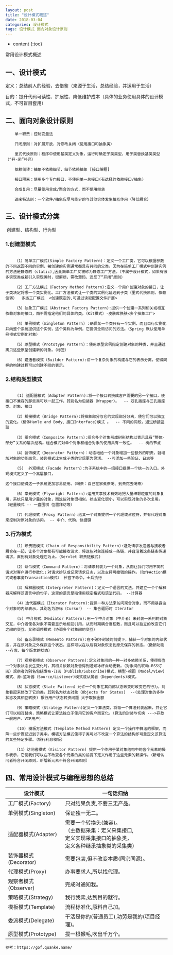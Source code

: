 ```yaml
---
layout: post
title: "设计模式概述"
date: 2018-03-04
categories: 设计模式
tags: 设计模式 面向对象设计原则
---
```


* content
{:toc}

常用设计模式概述

## 一、设计模式

​	定义：总结前人的经验，去借鉴（来源于生活，总结经验，并运用于生活）

​	目的：提升代码可读性、扩展性、降低维护成本（具体的业务使用具体的设计模式，不可盲目套用）



## 二、面向对象设计原则

```
	单一职责：控制变量法

	开闭原则：对扩展开放，对修改关闭（使用接口和抽象类）

	里式代换原则：程序中使用基类定义对象，运行时确定子类类型，用子类替换基类类型 （“开-闭”补充）

	依赖倒转：抽象不依赖细节，细节依赖抽象 [接口编程]

	接口隔离：使用多个专门接口，不使用单一总接口(有选择的依赖接口/抽象)

	合成复用：尽量使用合成/聚合的方式，而不使用继承

	迪米特法则：一个软件/抽象应尽可能少的与其他实体发生相互作用（降低耦合）

```


## 三、设计模式分类

​	创建型、结构型、行为型


### 1.创建型模式 

```

   	（1）简单工厂模式(Simple Factory Pattern)：定义一个工厂类，它可以根据参数的不同返回不同的实例，被创建的实例通常都具有共同的父类。因为在简单工厂模式中创建实例的方法是静态的（static),因此简单工厂又被称为静态工厂方法。（不属于设计模式，如果有很多实现类或新引入实现类时，很麻烦，需改源码，违反了“开闭”原则）

   	（2）工厂方法模式（Factory Method Pattern):定义一个用户创建对象的接口，让子类决定将哪一个类实例化。工厂方法模式让一个类的实例化延迟到子类（里式代换原则、依赖倒转）  多态工厂模式  <创建既定的,可通过读取配置文件扩展>

	（3）抽象工厂模式（Abstract Factory Pattern):提供一个创建一系列相关或相互依赖对象的接口，而不需指定他们的具体的类。（Kit模式）-皮肤库换肤<多个抽象工厂>

 	（4）单例模式（Singleton Pattern) :确保某一个类只有一个实例，而且自行实例化并向整个系统提供这个实例，这个类称为单例，它提供全局访问的方法。（Spring 默认使用单例模式实例化对象）

    （5）原型模式（Prototype Pattern)：使用原型实例指定创建对象的种类，并且通过拷贝这些原型创建新的对象。（标签）

 	（6）建造者模式（Builder Pattern):讲一个复杂对象的构建与它的表示分离，使得同样的构建过程可以创建不同的表示。
```


### 2.结构类型模式

```

   	 (1) 适配器模式（Adapter Pattern):将一个接口转换成客户需要的另一个接口，使接口不兼容的那些类可以一起工作，其别名为包装器（Wrapper）。  -- 双孔插座与三孔插座   类、对象、接口

	（2）桥接模式（Bridge Pattern):将抽象部分与它的实现部分分离，使它们可以独立的变化。（柄体Hanle and Body、接口Interface)模式 。  -- 不同的网段，通过桥接互联   

  	（3）组合模式（Composite Pattern):组合多个对象形成树形结构以表示具有“整体-部分”关系的层次结构。组合模式对单个对象和组合对象的使用具有一致性。  -- 树的节点

  	（4）装饰模式（Decorator Pattern）：动态地给一个对象增加一些额外的职责，就增加对象的功能而言，装饰模式比生成子类的实现更为灵活。 --可添加一些验证、日志等

	 (5)  外观模式（Facade Pattern):为子系统中的一组接口提供一个统一的入口。外观模式定义了一个高层接口，

这个接口使得这一子系统更加容易使用。（喝茶：自己在家煮茶喝、到茶馆去喝茶）

  	（6）享元模式（Flyweight Pattern):运用共享技术有效地把大量细颗粒度的对象复用，系统只是用少量的对象，而这些对象很相似，状态变化很小，可以实现对象的多次复用。  （轻量模式 -- 一盘围棋 位置拜访等）

  	（7）代理模式（Proxy Pattern):给某一个对象提供一个代理或占位符，并有代理对象来控制对原对象的访问。 -- 中介、代购、快捷键

```

### 3.行为模式

```
 	（1）职责链模式（Chain of Responsibility Pattern):避免请求发送者与接收者耦合在一起，让多个对象都有可能接收请求，将这些对象连接成一条链，并且沿着这条链条传递请求，直到有对象处理它为止。（Servlet 职责链模式)

 	（2）命令模式（Command Pattern）：将请求封装为一个对象，从而让我们可用不同的请求对客户进行参数化；对请求排队或记录请求日志，以及支持可撤销的操作。（动作Action模式或者事务Transaction模式） 长官下命令，士兵执行

	（3）解释器模式（Interpreter Pattern)：定义一个语言的文法，并建立一个个解释器来解释该语言中的句子，这里的语言是指使用规定格式和语法代码。 --计算器

   	 (4）迭代器模式（Iterator Pattern):提供一种方法来访问聚合对象，而不用暴露这个对象的内部表示，其别名为游标（Cursor） -- 集合遍历时 Iterator

	 (5) 中介模式（Mediator Pattern):用一个中介对象（中介者）来封装一系列的对象交互，中介者使各对象不需要显示地相互引用，从而时期耦合度松散，而且可以独立的改变它们之间的交互。又称调停模式（协调多个对象间的交互）

  	（6）备忘录模式（Memento Pattern):在不破坏封装的前提下，捕获一个对象的内部状态，并在该对象之外保存这个状态，这样可以在以后将对象恢复到原先保存的状态。（撤销功能 --存库，每个版本的状态）

  	（7）观察者模式（Observer Pattern):定义对象间的一种一对多依赖关系，使得每当一个对象状态发生变化时，其相关依赖对象皆得到通知冰杯自动更新。（对象间的联动-RSS订阅）观察者的别名包括发布-订阅（Publish/Subscribe)模式、模型-视图（Model/View)模式、源-监听器（Source/Listener)模式或从属者（Dependents)模式。

	（8）状态模式（State Pattern）允许一个对象在其内部状态改变时改变它的行为，对象看起来修改了它的类。其别名为状态对象（Objects for States)  --(处理对象的多种状态及其相互转换) 银行用户状态转换问题 大于取款金额

	（9）策略模式（Strategy Pattern)定义一个算法类，将每一个算法封装起来，并让它们可以相互替换，策略模式让算法独立于使用它的客户而变化。（算法的封装与切换 --->存款 一般用户、VIP用户）

 	 (10) 模板方法模式（Template Method Pattern) 定义一个操作中算法的框架，而降一些步骤延迟到子类中。模板方法模式使得子类可以不改变一个算法的结构即可重定义该算法的某些特定步骤。（银行利息模板）

	（11）访问者模式（Visitor Pattern) 提供一个作用于某对象结构中的各个元素的操作表示，它使我们可以在不改变各个元素的类的前提下定义作用于这些元素的新操作。（新增访问者符合开闭原则，新增新元素不符合开闭原则）

```



## 四、常用设计模式与编程思想的总结

| 设计模式              | 一句话归纳                                                   |
| --------------------- | ------------------------------------------------------------ |
| 工厂模式(Factory)     | 只对结果负责,不要三无产品。                                  |
| 单例模式(Singleton)   | 保证独一无二。                                               |
| 适配器模式(Adapter)   | 需要一个转换头(兼容)。<br/>（主数据采集：定义采集接口,<br/>定义实现采集接口的抽象类，<br/>定义各种继承抽象类的采集类） |
| 装饰器模式(Decorator) | 需要包装,但不改变本质(同宗同源)。                            |
| 代理模式(Proxy)       | 办事要求人,所以找代理。                                      |
| 观察者模式(Observer)  | 完成时通知我。                                               |
| 策略模式(Strategy)    | 我行我素,达到目的就行。                                      |
| 模板模式(Template)    | 流程标准化,原料自己加。                                      |
| 委派模式(Delegate)    | 干活是你的(普通员工),功劳是我的(项目经理)。                  |
| 原型模式(Prototype)   | 拔一根猴毛,吹出千万个。                                      |



```
参考：https://gof.quanke.name/
```

